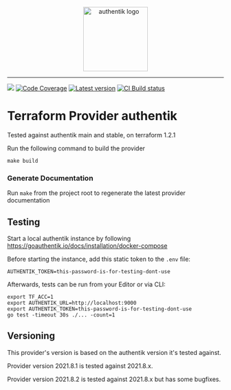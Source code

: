<p align="center">
    <img src="https://goauthentik.io/img/icon_top_brand_colour.svg" height="150" alt="authentik logo">
</p>

---

[![](https://img.shields.io/discord/809154715984199690?label=Discord&style=for-the-badge)](https://discord.gg/jg33eMhnj6)
[![Code Coverage](https://img.shields.io/codecov/c/gh/goauthentik/terraform-provider-authentik?style=for-the-badge)](https://codecov.io/gh/goauthentik/terraform-provider-authentik)
[![Latest version](https://img.shields.io/github/v/tag/goauthentik/terraform-provider-authentik?style=for-the-badge)](https://registry.terraform.io/providers/goauthentik/authentik/latest)
[![CI Build status](https://img.shields.io/github/actions/workflow/status/goauthentik/terraform-provider-authentik/test.yml?branch=main&style=for-the-badge)](https://github.com/goauthentik/terraform-provider-authentik/actions)

# Terraform Provider authentik

Tested against authentik main and stable, on terraform 1.2.1

Run the following command to build the provider

```shell
make build
```

### Generate Documentation

Run `make` from the project root to regenerate the latest provider documentation

## Testing

Start a local authentik instance by following https://goauthentik.io/docs/installation/docker-compose

Before starting the instance, add this static token to the `.env` file:

```
AUTHENTIK_TOKEN=this-password-is-for-testing-dont-use
```

Afterwards, tests can be run from your Editor or via CLI:

```
export TF_ACC=1
export AUTHENTIK_URL=http://localhost:9000
export AUTHENTIK_TOKEN=this-password-is-for-testing-dont-use
go test -timeout 30s ./... -count=1
```

## Versioning

This provider's version is based on the authentik version it's tested against.

Provider version 2021.8.1 is tested against 2021.8.x.

Provider version 2021.8.2 is tested against 2021.8.x but has some bugfixes.
